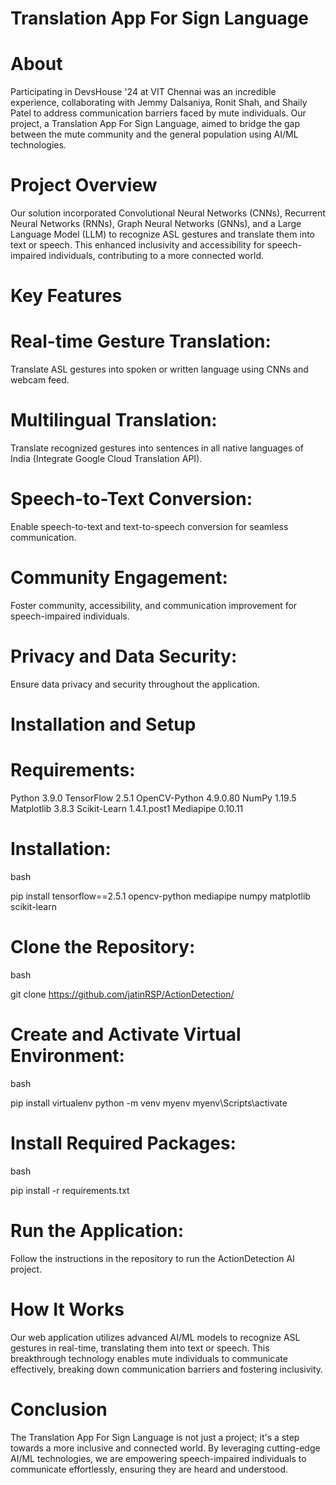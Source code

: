 # Translation App For Sign Language
# About
Participating in DevsHouse '24 at VIT Chennai was an incredible experience, collaborating with Jemmy Dalsaniya, Ronit Shah, and Shaily Patel to address communication barriers faced by mute individuals. Our project, a Translation App For Sign Language, aimed to bridge the gap between the mute community and the general population using AI/ML technologies.

# Project Overview
Our solution incorporated Convolutional Neural Networks (CNNs), Recurrent Neural Networks (RNNs), Graph Neural Networks (GNNs), and a Large Language Model (LLM) to recognize ASL gestures and translate them into text or speech. This enhanced inclusivity and accessibility for speech-impaired individuals, contributing to a more connected world.

# Key Features
# Real-time Gesture Translation:
Translate ASL gestures into spoken or written language using CNNs and webcam feed.
# Multilingual Translation: 
Translate recognized gestures into sentences in all native languages of India (Integrate Google Cloud Translation API).
# Speech-to-Text Conversion: 
Enable speech-to-text and text-to-speech conversion for seamless communication.
# Community Engagement: 
Foster community, accessibility, and communication improvement for speech-impaired individuals.
# Privacy and Data Security: 
Ensure data privacy and security throughout the application.
# Installation and Setup
# Requirements:

Python 3.9.0
TensorFlow 2.5.1
OpenCV-Python 4.9.0.80
NumPy 1.19.5
Matplotlib 3.8.3
Scikit-Learn 1.4.1.post1
Mediapipe 0.10.11
# Installation:

bash

pip install tensorflow==2.5.1 opencv-python mediapipe numpy matplotlib scikit-learn
# Clone the Repository:

bash

git clone https://github.com/jatinRSP/ActionDetection/
# Create and Activate Virtual Environment:

bash

pip install virtualenv
python -m venv myenv
myenv\Scripts\activate
# Install Required Packages:

bash

pip install -r requirements.txt
# Run the Application:

Follow the instructions in the repository to run the ActionDetection AI project.
# How It Works
Our web application utilizes advanced AI/ML models to recognize ASL gestures in real-time, translating them into text or speech. This breakthrough technology enables mute individuals to communicate effectively, breaking down communication barriers and fostering inclusivity.

# Conclusion
The Translation App For Sign Language is not just a project; it's a step towards a more inclusive and connected world. By leveraging cutting-edge AI/ML technologies, we are empowering speech-impaired individuals to communicate effortlessly, ensuring they are heard and understood.

